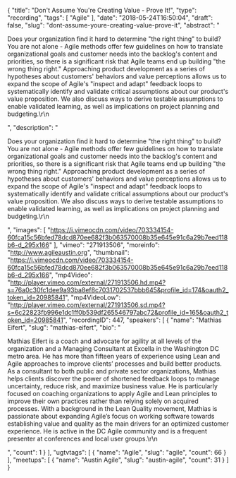 {
  "title": "Don't Assume You're Creating Value - Prove It!",
  "type": "recording",
  "tags": [
    "Agile"
  ],
  "date": "2018-05-24T16:50:04",
  "draft": false,
  "slug": "dont-assume-youre-creating-value-prove-it",
  "abstract": "<p>Does your organization find it hard to determine \"the right thing\" to build? You are not alone - Agile methods offer few guidelines on how to translate organizational goals and customer needs into the backlog's content and priorities, so there is a significant risk that Agile teams end up building \"the wrong thing right.\" Approaching product development as a series of hypotheses about customers' behaviors and value perceptions allows us to expand the scope of Agile's \"inspect and adapt\" feedback loops to systematically identify and validate critical assumptions about our product's value proposition. We also discuss ways to derive testable assumptions to enable validated learning, as well as implications on project planning and budgeting.\r\n</p>",
  "description": "<p>Does your organization find it hard to determine \"the right thing\" to build? You are not alone - Agile methods offer few guidelines on how to translate organizational goals and customer needs into the backlog's content and priorities, so there is a significant risk that Agile teams end up building \"the wrong thing right.\" Approaching product development as a series of hypotheses about customers' behaviors and value perceptions allows us to expand the scope of Agile's \"inspect and adapt\" feedback loops to systematically identify and validate critical assumptions about our product's value proposition. We also discuss ways to derive testable assumptions to enable validated learning, as well as implications on project planning and budgeting.\r\n</p>",
  "images": [
    "https://i.vimeocdn.com/video/703334154-60fca15c56bfed78dcd870ee682f3b063570008b35e645e91c6a29b7eed118b6-d_295x166"
  ],
  "vimeo": "271913506",
  "moreinfo": "http://www.agileaustin.org",
  "thumbnail": "https://i.vimeocdn.com/video/703334154-60fca15c56bfed78dcd870ee682f3b063570008b35e645e91c6a29b7eed118b6-d_295x166",
  "mp4Video": "http://player.vimeo.com/external/271913506.hd.mp4?s=76a0c30fc1dee9a93ba8ef8c7031702537bbb645&profile_id=174&oauth2_token_id=20985841",
  "mp4VideoLow": "http://player.vimeo.com/external/271913506.sd.mp4?s=6c22823fb996e1dc1ff0b539df265546797abc72&profile_id=165&oauth2_token_id=20985841",
  "recordingID": 447,
  "speakers": [
    {
      "name": "Mathias Eifert",
      "slug": "mathias-eifert",
      "bio": "<p>Mathias Eifert is a coach and advocate for agility at all levels of the organization and a Managing Consultant at Excella in the Washington DC metro area. He has more than fifteen years of experience using Lean and Agile approaches to improve clients’ processes and build better products. As a consultant to both public and private sector organizations, Mathias helps clients discover the power of shortened feedback loops to manage uncertainty, reduce risk, and maximize business value. He is particularly focused on coaching organizations to apply Agile and Lean principles to improve their own practices rather than relying solely on acquired processes. With a background in the Lean Quality movement, Mathias is passionate about expanding Agile’s focus on working software towards establishing value and quality as the main drivers for an optimized customer experience. He is active in the DC Agile community and is a frequent presenter at conferences and local user groups.\r\n</p>",
      "count": 1
    }
  ],
  "ugtvtags": [
    {
      "name": "Agile",
      "slug": "agile",
      "count": 66
    }
  ],
  "meetups": [
    {
      "name": "Austin Agile",
      "slug": "austin-agile",
      "count": 31
    }
  ]
}